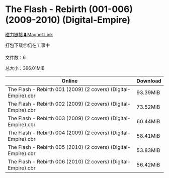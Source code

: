 # The Flash - Rebirth (001-006) (2009-2010) (Digital-Empire)

[磁力链接⬇Magnet Link](magnet:?xt=urn:btih:f40bcfaeab7f8c5549d0a1a8667ba9f9e00d1dcd&dn=The%20Flash%20-%20Rebirth%20%28001-006%29%20%282009-2010%29%20%28Digital-Empire%29)

打包下载📦仍在工事中

文件数：6

总大小：396.01MiB

Online | Download
--- | ---
The Flash - Rebirth 001 (2009) (2 covers) (Digital-Empire).cbr | 93.39MiB
The Flash - Rebirth 002 (2009) (2 covers) (Digital-Empire).cbr | 73.52MiB
The Flash - Rebirth 003 (2009) (2 covers) (Digital-Empire).cbr | 60.44MiB
The Flash - Rebirth 004 (2009) (2 covers) (Digital-Empire).cbr | 58.41MiB
The Flash - Rebirth 005 (2010) (2 covers) (Digital-Empire).cbr | 53.83MiB
The Flash - Rebirth 006 (2010) (2 covers) (Digital-Empire).cbr | 56.42MiB